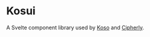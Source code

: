 # Kosui

A Svelte component library used by [Koso](https://koso.app) and [Cipherly](https://cipherly.app).
